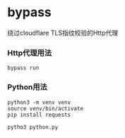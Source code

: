 # bypass

绕过cloudflare TLS指纹校验的Http代理

### Http代理用法

```shell
bypass run
```

### Python用法

```shell
python3 -m venv venv
source venv/bin/activate
pip install requests

pytho3 python.py
```
